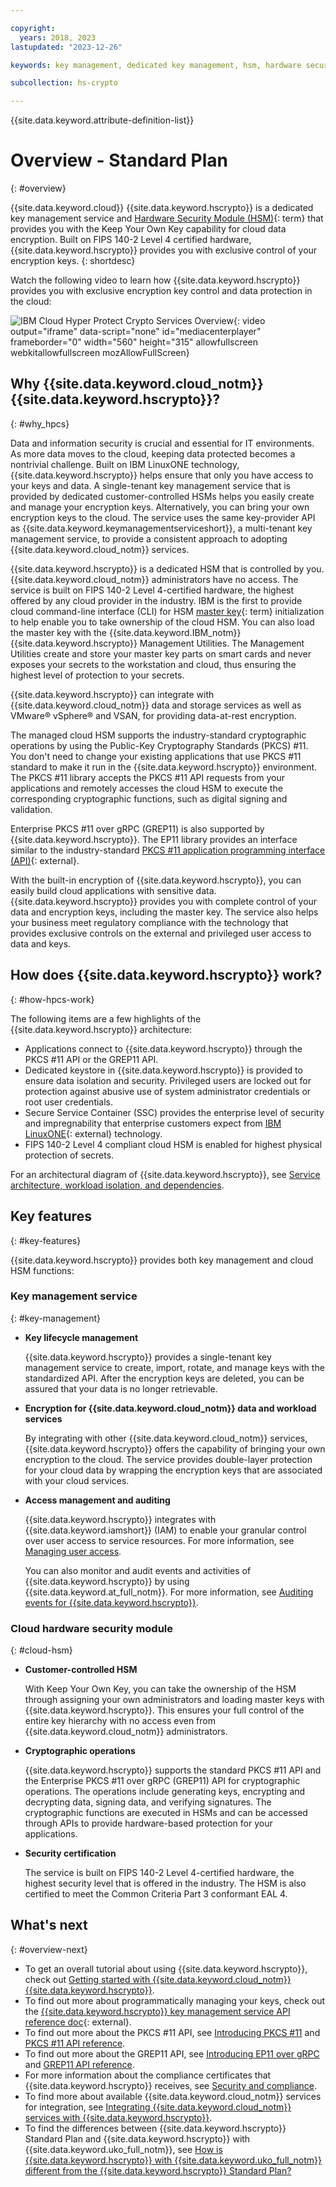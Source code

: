 ```yaml
---

copyright:
  years: 2018, 2023
lastupdated: "2023-12-26"

keywords: key management, dedicated key management, hsm, hardware security module, cloud hsm, dedicated hsm, keep your own key, kyok, cryptographic operation, key storage, encryption key, cloud encryption, encryption at rest, secure service container, ssc

subcollection: hs-crypto

---
```



{{site.data.keyword.attribute-definition-list}}



# Overview - Standard Plan 
{: #overview}

{{site.data.keyword.cloud}} {{site.data.keyword.hscrypto}} is a dedicated key management service and [Hardware Security Module (HSM)](#x6704988){: term} that provides you with the Keep Your Own Key capability for cloud data encryption. Built on FIPS 140-2 Level 4 certified hardware, {{site.data.keyword.hscrypto}} provides you with exclusive control of your encryption keys.
{: shortdesc}

Watch the following video to learn how {{site.data.keyword.hscrypto}} provides you with exclusive encryption key control and data protection in the cloud:

![IBM Cloud Hyper Protect Crypto Services Overview](https://www.kaltura.com/p/1773841/sp/177384100/embedIframeJs/uiconf_id/27941801/partner_id/1773841?iframeembed=true&entry_id=1_1ipwq52p){: video output="iframe" data-script="none" id="mediacenterplayer" frameborder="0" width="560" height="315" allowfullscreen webkitallowfullscreen mozAllowFullScreen}

## Why {{site.data.keyword.cloud_notm}} {{site.data.keyword.hscrypto}}?
{: #why_hpcs}

Data and information security is crucial and essential for IT environments. As more data moves to the cloud, keeping data protected becomes a nontrivial challenge. Built on IBM LinuxONE technology, {{site.data.keyword.hscrypto}} helps ensure that only you have access to your keys and data. A single-tenant key management service that is provided by dedicated customer-controlled HSMs helps you easily create and manage your encryption keys. Alternatively, you can bring your own encryption keys to the cloud. The service uses the same key-provider API as {{site.data.keyword.keymanagementserviceshort}}, a multi-tenant key management service, to provide a consistent approach to adopting {{site.data.keyword.cloud_notm}} services.

{{site.data.keyword.hscrypto}} is a dedicated HSM that is controlled by you. {{site.data.keyword.cloud_notm}} administrators have no access. The service is built on FIPS 140-2 Level 4-certified hardware, the highest offered by any cloud provider in the industry. IBM is the first to provide cloud command-line interface (CLI) for HSM [master key](#x2908413){: term} initialization to help enable you to take ownership of the cloud HSM. You can also load the master key with the {{site.data.keyword.IBM_notm}} {{site.data.keyword.hscrypto}} Management Utilities. The Management Utilities create and store your master key parts on smart cards and never exposes your secrets to the workstation and cloud, thus ensuring the highest level of protection to your secrets.

{{site.data.keyword.hscrypto}} can integrate with {{site.data.keyword.cloud_notm}} data and storage services as well as VMware&reg; vSphere&reg; and VSAN, for providing data-at-rest encryption.

The managed cloud HSM supports the industry-standard cryptographic operations by using the Public-Key Cryptography Standards (PKCS) #11. You don't need to change your existing applications that use PKCS #11 standard to make it run in the {{site.data.keyword.hscrypto}} environment. The PKCS #11 library accepts the PKCS #11 API requests from your applications and remotely accesses the cloud HSM to execute the corresponding cryptographic functions, such as digital signing and validation.

Enterprise PKCS #11 over gRPC (GREP11) is also supported by {{site.data.keyword.hscrypto}}. The EP11 library provides an interface similar to the industry-standard [PKCS #11 application programming interface (API)](http://docs.oasis-open.org/pkcs11/pkcs11-base/v2.40/os/pkcs11-base-v2.40-os.html){: external}.

With the built-in encryption of {{site.data.keyword.hscrypto}}, you can easily build cloud applications with sensitive data. {{site.data.keyword.hscrypto}} provides you with complete control of your data and encryption keys, including the master key. The service also helps your business meet regulatory compliance with the technology that provides exclusive controls on the external and privileged user access to data and keys.





## How does {{site.data.keyword.hscrypto}} work?
{: #how-hpcs-work}

The following items are a few highlights of the {{site.data.keyword.hscrypto}} architecture:
- Applications connect to {{site.data.keyword.hscrypto}} through the PKCS #11 API or the GREP11 API.
- Dedicated keystore in {{site.data.keyword.hscrypto}} is provided to ensure data isolation and security. Privileged users are locked out for protection against abusive use of system administrator credentials or root user credentials.
- Secure Service Container (SSC) provides the enterprise level of security and impregnability that enterprise customers expect from [IBM LinuxONE](https://www.ibm.com/it-infrastructure/linuxone){: external} technology.
- FIPS 140-2 Level 4 compliant cloud HSM is enabled for highest physical protection of secrets.

For an architectural diagram of {{site.data.keyword.hscrypto}}, see [Service architecture, workload isolation, and dependencies](/docs/hs-crypto?topic=hs-crypto-architecture-workload-isolation).

## Key features
{: #key-features}

{{site.data.keyword.hscrypto}} provides both key management and cloud HSM functions:

### Key management service
{: #key-management}

* **Key lifecycle management**

    {{site.data.keyword.hscrypto}} provides a single-tenant key management service to create, import, rotate, and manage keys with the standardized API. After the encryption keys are deleted, you can be assured that your data is no longer retrievable.

* **Encryption for {{site.data.keyword.cloud_notm}} data and workload services**

    By integrating with other {{site.data.keyword.cloud_notm}} services, {{site.data.keyword.hscrypto}} offers the capability of bringing your own encryption to the cloud. The service provides double-layer protection for your cloud data by wrapping the encryption keys that are associated with your cloud services.

* **Access management and auditing**

    {{site.data.keyword.hscrypto}} integrates with {{site.data.keyword.iamshort}} (IAM) to enable your granular control over user access to service resources. For more information, see [Managing user access](/docs/hs-crypto?topic=hs-crypto-manage-access).

    You can also monitor and audit events and activities of {{site.data.keyword.hscrypto}} by using {{site.data.keyword.at_full_notm}}. For more information, see [Auditing events for {{site.data.keyword.hscrypto}}](/docs/hs-crypto?topic=hs-crypto-at-events).

### Cloud hardware security module
{: #cloud-hsm}

* **Customer-controlled HSM**

    With Keep Your Own Key, you can take the ownership of the HSM through assigning your own administrators and loading master keys with {{site.data.keyword.hscrypto}}. This ensures your full control of the entire key hierarchy with no access even from {{site.data.keyword.cloud_notm}} administrators.

* **Cryptographic operations**

    {{site.data.keyword.hscrypto}} supports the standard PKCS #11 API and the Enterprise PKCS #11 over gRPC (GREP11) API for cryptographic operations. The operations include generating keys, encrypting and decrypting data, signing data, and verifying signatures. The cryptographic functions are executed in HSMs and can be accessed through APIs to provide hardware-based protection for your applications.

* **Security certification**

    The service is built on FIPS 140-2 Level 4-certified hardware, the highest security level that is offered in the industry. The HSM is also certified to meet the Common Criteria Part 3 conformant EAL 4.



## What's next
{: #overview-next}

- To get an overall tutorial about using {{site.data.keyword.hscrypto}}, check out [Getting started with {{site.data.keyword.cloud_notm}} {{site.data.keyword.hscrypto}}](/docs/hs-crypto?topic=hs-crypto-get-started).
- To find out more about programmatically managing your keys, check out the [{{site.data.keyword.hscrypto}} key management service API reference doc](/apidocs/hs-crypto){: external}.
- To find out more about the PKCS #11 API, see [Introducing PKCS #11](/docs/hs-crypto?topic=hs-crypto-pkcs11-intro) and [PKCS #11 API reference](/docs/hs-crypto?topic=hs-crypto-pkcs11-api-ref).
- To find out more about the GREP11 API, see [Introducing EP11 over gRPC](/docs/hs-crypto?topic=hs-crypto-grep11-intro) and [GREP11 API reference](/docs/hs-crypto?topic=hs-crypto-grep11-api-ref).
- For more information about the compliance certificates that {{site.data.keyword.hscrypto}} receives, see [Security and compliance](/docs/hs-crypto?topic=hs-crypto-security-and-compliance).
- To find more about available {{site.data.keyword.cloud_notm}} services for integration, see [Integrating {{site.data.keyword.cloud_notm}} services with {{site.data.keyword.hscrypto}}](/docs/hs-crypto?topic=hs-crypto-integrate-services).
- To find the differences between {{site.data.keyword.hscrypto}} Standard Plan and {{site.data.keyword.hscrypto}} with {{site.data.keyword.uko_full_notm}}, see [How is {{site.data.keyword.hscrypto}} with {{site.data.keyword.uko_full_notm}} different from the {{site.data.keyword.hscrypto}} Standard Plan?](/docs/hs-crypto?topic=hs-crypto-faq-uko&interface=ui#faq-uko-hpcs)
